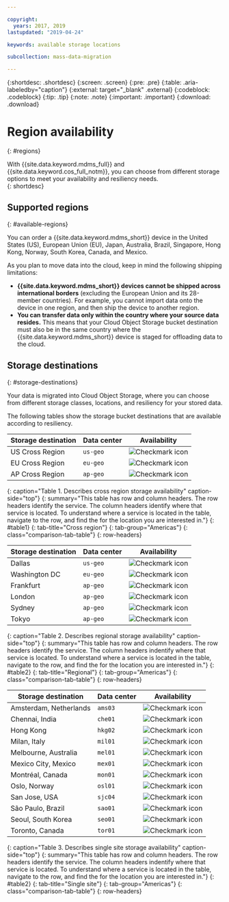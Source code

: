 ```yaml
---

copyright:
  years: 2017, 2019
lastupdated: "2019-04-24"

keywords: available storage locations

subcollection: mass-data-migration

---
```


{:shortdesc: .shortdesc}
{:screen: .screen}
{:pre: .pre}
{:table: .aria-labeledby="caption"}
{:external: target="_blank" .external}
{:codeblock: .codeblock}
{:tip: .tip}
{:note: .note}
{:important: .important}
{:download: .download}

# Region availability
{: #regions}

With {{site.data.keyword.mdms_full}} and {{site.data.keyword.cos_full_notm}}, you can choose from different storage options to meet your availability and resiliency needs.  
{: shortdesc}

## Supported regions
{: #available-regions}

You can order a {{site.data.keyword.mdms_short}} device in the United States (US), European Union (EU), Japan, Australia, Brazil, Singapore, Hong Kong, Norway, South Korea, Canada, and Mexico.

As you plan to move data into the cloud, keep in mind the following shipping limitations:

- **{{site.data.keyword.mdms_short}} devices cannot be shipped across international borders** (excluding the European Union and its 28-member countries). For example, you cannot import data onto the device in one region, and then ship the device to another region.
- **You can transfer data only within the country where your source data resides.** This means that your Cloud Object Storage bucket destination must also be in the same country where the {{site.data.keyword.mdms_short}} device is staged for offloading data to the cloud. 

## Storage destinations
{: #storage-destinations}

Your data is migrated into Cloud Object Storage, where you can choose from different storage classes, locations, and resiliency for your stored data. 

The following tables show the storage bucket destinations that are available according to resiliency. 

| Storage destination | Data center | Availability |
|-----|-----|-----|
| US Cross Region | `us-geo`| ![Checkmark icon](../../icons/checkmark-icon.svg) |
| EU Cross Region | `eu-geo` | ![Checkmark icon](../../icons/checkmark-icon.svg) |
| AP Cross Region | `ap-geo`  | ![Checkmark icon](../../icons/checkmark-icon.svg) |
{: caption="Table 1. Describes cross region storage availability" caption-side="top"}
{: summary="This table has row and column headers. The row headers identify the service. The column headers identify where that service is located. To understand where a service is located in the table, navigate to the row, and find the for the location you are interested in."}
{: #table1}
{: tab-title="Cross region"}
{: tab-group="Americas"}
{: class="comparison-tab-table"}
{: row-headers}

| Storage destination | Data center | Availability |
|-----|-----|-----|
| Dallas | `us-geo`| ![Checkmark icon](../../icons/checkmark-icon.svg) |
| Washington DC | `eu-geo` | ![Checkmark icon](../../icons/checkmark-icon.svg) |
| Frankfurt | `ap-geo`  | ![Checkmark icon](../../icons/checkmark-icon.svg) |
| London | `ap-geo`  | ![Checkmark icon](../../icons/checkmark-icon.svg) |
| Sydney | `ap-geo`  | ![Checkmark icon](../../icons/checkmark-icon.svg) |
| Tokyo | `ap-geo`  | ![Checkmark icon](../../icons/checkmark-icon.svg) |
{: caption="Table 2. Describes regional storage availability" caption-side="top"}
{: summary="This table has row and column headers. The row headers identify the service. The column headers indentify where that service is located. To understand where a service is located in the table, navigate to the row, and find the for the location you are interested in."}
{: #table2}
{: tab-title="Regional"}
{: tab-group="Americas"}
{: class="comparison-tab-table"}
{: row-headers}

| Storage destination | Data center | Availability |
|-----|-----|-----|
| Amsterdam, Netherlands | `ams03`| ![Checkmark icon](../../icons/checkmark-icon.svg) |
| Chennai, India | `che01` | ![Checkmark icon](../../icons/checkmark-icon.svg) |
| Hong Kong | `hkg02`  | ![Checkmark icon](../../icons/checkmark-icon.svg) |
| Milan, Italy | `mil01`  | ![Checkmark icon](../../icons/checkmark-icon.svg) |
| Melbourne, Australia| `mel01`  | ![Checkmark icon](../../icons/checkmark-icon.svg) |
| Mexico City, Mexico| `mex01`  | ![Checkmark icon](../../icons/checkmark-icon.svg) |
| Montréal, Canada | `mon01`  | ![Checkmark icon](../../icons/checkmark-icon.svg) |
| Oslo, Norway| `osl01`  | ![Checkmark icon](../../icons/checkmark-icon.svg) |
| San Jose, USA| `sjc04`  | ![Checkmark icon](../../icons/checkmark-icon.svg) |
| São Paulo, Brazil| `sao01`  | ![Checkmark icon](../../icons/checkmark-icon.svg) |
| Seoul, South Korea| `seo01`  | ![Checkmark icon](../../icons/checkmark-icon.svg) |
| Toronto, Canada | `tor01`  | ![Checkmark icon](../../icons/checkmark-icon.svg) |
{: caption="Table 3. Describes single site storage availability" caption-side="top"}
{: summary="This table has row and column headers. The row headers identify the service. The column headers indentify where that service is located. To understand where a service is located in the table, navigate to the row, and find the for the location you are interested in."}
{: #table2}
{: tab-title="Single site"}
{: tab-group="Americas"}
{: class="comparison-tab-table"}
{: row-headers}
